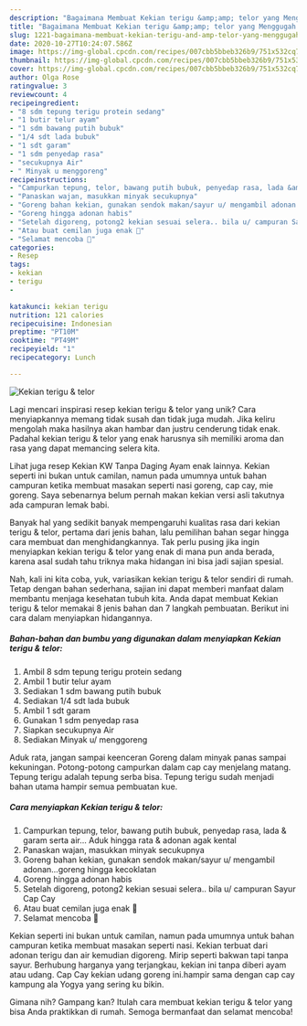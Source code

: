 ```yaml
---
description: "Bagaimana Membuat Kekian terigu &amp;amp; telor yang Menggugah Selera"
title: "Bagaimana Membuat Kekian terigu &amp;amp; telor yang Menggugah Selera"
slug: 1221-bagaimana-membuat-kekian-terigu-and-amp-telor-yang-menggugah-selera
date: 2020-10-27T10:24:07.586Z
image: https://img-global.cpcdn.com/recipes/007cbb5bbeb326b9/751x532cq70/kekian-terigu-telor-foto-resep-utama.jpg
thumbnail: https://img-global.cpcdn.com/recipes/007cbb5bbeb326b9/751x532cq70/kekian-terigu-telor-foto-resep-utama.jpg
cover: https://img-global.cpcdn.com/recipes/007cbb5bbeb326b9/751x532cq70/kekian-terigu-telor-foto-resep-utama.jpg
author: Olga Rose
ratingvalue: 3
reviewcount: 4
recipeingredient:
- "8 sdm tepung terigu protein sedang"
- "1 butir telur ayam"
- "1 sdm bawang putih bubuk"
- "1/4 sdt lada bubuk"
- "1 sdt garam"
- "1 sdm penyedap rasa"
- "secukupnya Air"
- " Minyak u menggoreng"
recipeinstructions:
- "Campurkan tepung, telor, bawang putih bubuk, penyedap rasa, lada &amp; garam serta air... Aduk hingga rata &amp; adonan agak kental"
- "Panaskan wajan, masukkan minyak secukupnya"
- "Goreng bahan kekian, gunakan sendok makan/sayur u/ mengambil adonan...goreng hingga kecoklatan"
- "Goreng hingga adonan habis"
- "Setelah digoreng, potong2 kekian sesuai selera.. bila u/ campuran Sayur Cap Cay"
- "Atau buat cemilan juga enak 🤭"
- "Selamat mencoba 🤗"
categories:
- Resep
tags:
- kekian
- terigu
- 

katakunci: kekian terigu  
nutrition: 121 calories
recipecuisine: Indonesian
preptime: "PT10M"
cooktime: "PT49M"
recipeyield: "1"
recipecategory: Lunch

---
```



![Kekian terigu &amp; telor](https://img-global.cpcdn.com/recipes/007cbb5bbeb326b9/751x532cq70/kekian-terigu-telor-foto-resep-utama.jpg)

Lagi mencari inspirasi resep kekian terigu &amp; telor yang unik? Cara menyiapkannya memang tidak susah dan tidak juga mudah. Jika keliru mengolah maka hasilnya akan hambar dan justru cenderung tidak enak. Padahal kekian terigu &amp; telor yang enak harusnya sih memiliki aroma dan rasa yang dapat memancing selera kita.

Lihat juga resep Kekian KW Tanpa Daging Ayam enak lainnya. Kekian seperti ini bukan untuk camilan, namun pada umumnya untuk bahan campuran ketika membuat masakan seperti nasi goreng, cap cay, mie goreng. Saya sebenarnya belum pernah makan kekian versi asli takutnya ada campuran lemak babi.

Banyak hal yang sedikit banyak mempengaruhi kualitas rasa dari kekian terigu &amp; telor, pertama dari jenis bahan, lalu pemilihan bahan segar hingga cara membuat dan menghidangkannya. Tak perlu pusing jika ingin menyiapkan kekian terigu &amp; telor yang enak di mana pun anda berada, karena asal sudah tahu triknya maka hidangan ini bisa jadi sajian spesial.


Nah, kali ini kita coba, yuk, variasikan kekian terigu &amp; telor sendiri di rumah. Tetap dengan bahan sederhana, sajian ini dapat memberi manfaat dalam membantu menjaga kesehatan tubuh kita. Anda dapat membuat Kekian terigu &amp; telor memakai 8 jenis bahan dan 7 langkah pembuatan. Berikut ini cara dalam menyiapkan hidangannya.

<!--inarticleads1-->

##### Bahan-bahan dan bumbu yang digunakan dalam menyiapkan Kekian terigu &amp; telor:

1. Ambil 8 sdm tepung terigu protein sedang
1. Ambil 1 butir telur ayam
1. Sediakan 1 sdm bawang putih bubuk
1. Sediakan 1/4 sdt lada bubuk
1. Ambil 1 sdt garam
1. Gunakan 1 sdm penyedap rasa
1. Siapkan secukupnya Air
1. Sediakan  Minyak u/ menggoreng


Aduk rata, jangan sampai keenceran Goreng dalam minyak panas sampai kekuningan. Potong-potong campurkan dalam cap cay menjelang matang. Tepung terigu adalah tepung serba bisa. Tepung terigu sudah menjadi bahan utama hampir semua pembuatan kue. 

<!--inarticleads2-->

##### Cara menyiapkan Kekian terigu &amp; telor:

1. Campurkan tepung, telor, bawang putih bubuk, penyedap rasa, lada &amp; garam serta air... Aduk hingga rata &amp; adonan agak kental
1. Panaskan wajan, masukkan minyak secukupnya
1. Goreng bahan kekian, gunakan sendok makan/sayur u/ mengambil adonan...goreng hingga kecoklatan
1. Goreng hingga adonan habis
1. Setelah digoreng, potong2 kekian sesuai selera.. bila u/ campuran Sayur Cap Cay
1. Atau buat cemilan juga enak 🤭
1. Selamat mencoba 🤗


Kekian seperti ini bukan untuk camilan, namun pada umumnya untuk bahan campuran ketika membuat masakan seperti nasi. Kekian terbuat dari adonan terigu dan air kemudian digoreng. Mirip seperti bakwan tapi tanpa sayur. Berhubung harganya yang terjangkau, kekian ini tanpa diberi ayam atau udang. Cap Cay kekian udang goreng ini.hampir sama dengan cap cay kampung ala Yogya yang sering ku bikin. 

Gimana nih? Gampang kan? Itulah cara membuat kekian terigu &amp; telor yang bisa Anda praktikkan di rumah. Semoga bermanfaat dan selamat mencoba!

